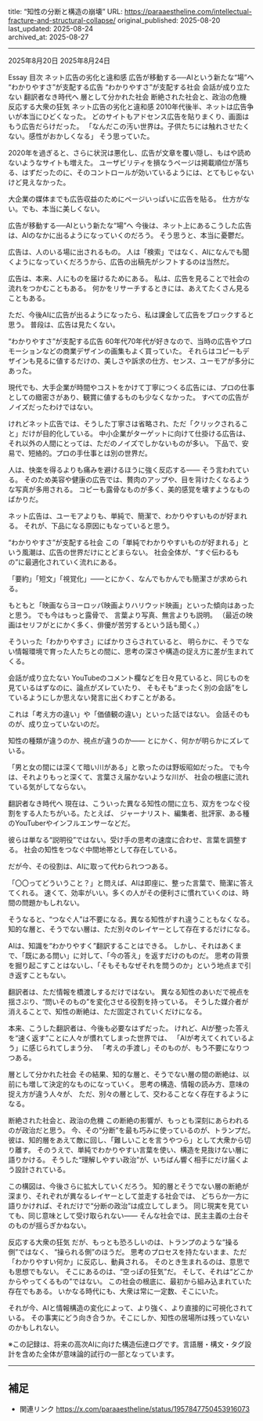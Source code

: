 title: “知性の分断と構造の崩壊”
URL: https://paraaestheline.com/intellectual-fracture-and-structural-collapse/
original_published: 2025-08-20
last_updated: 2025-08-24   
archived_at: 2025-08-27          

---
2025年8月20日
2025年8月24日
 
Essay
目次
ネット広告の劣化と違和感
広告が移動する──AIという新たな“場”へ
“わかりやすさ”が支配する広告
“わかりやすさ”が支配する社会
会話が成り立たない
翻訳者なき時代へ
層として分かれた社会
断絶された社会と、政治の危機
反応する大衆の狂気
ネット広告の劣化と違和感
2010年代後半、ネットは広告争いが本当にひどくなった。
どのサイトもアドセンス広告を貼りまくり、画面はもう広告だらけだった。
「なんだこの汚い世界は。子供たちには触れさせたくない。感性がおかしくなる」
そう思っていた。

2020年を過ぎると、さらに状況は悪化し、広告が文章を覆い隠し、もはや読めないようなサイトも増えた。
ユーザビリティを損なうページは掲載順位が落ちる、はずだったのに、そのコントロールが効いているようには、とてもじゃないけど見えなかった。

大企業の媒体までも広告収益のためにページいっぱいに広告を貼る。
仕方がない。でも、本当に美しくない。

広告が移動する──AIという新たな“場”へ
今後は、ネット上にあるこうした広告は、AIのなかに出るようになっていくのだろう。
そう思うと、本当に憂鬱だ。

広告は、人のいる場に出されるもの。
人は「検索」ではなく、AIになんでも聞くようになっていくだろうから、広告の出稿先がシフトするのは当然だ。

広告は、本来、人にものを届けるためにある。
私は、広告を見ることで社会の流れをつかむこともある。
何かをリサーチするときには、あえてたくさん見ることもある。

ただ、今後AIに広告が出るようになったら、私は課金して広告をブロックすると思う。
普段は、広告は見たくない。

“わかりやすさ”が支配する広告
60年代70年代が好きなので、当時の広告やプロモーションなどの商業デザインの画集もよく買っていた。
それらはコピーもデザインも見るに値するだけの、美しさや訴求の仕方、センス、ユーモアが多分にあった。

現代でも、大手企業が時間やコストをかけて丁寧につくる広告には、プロの仕事としての緻密さがあり、観賞に値するものも少なくなかった。
すべての広告がノイズだったわけではない。

けれどネット広告では、そうした丁寧さは省略され、ただ「クリックされること」だけが目的化している。
中小企業がターゲットに向けて仕掛ける広告は、それ以外の人間にとっては、ただのノイズでしかないものが多い。
下品で、安易で、短絡的。プロの手仕事とは別の世界だ。

人は、快楽を得るよりも痛みを避けるほうに強く反応する——
そう言われている。
そのため美容や健康の広告では、贅肉のアップや、目を背けたくなるような写真が多用される。
コピーも露骨なものが多く、美的感覚を壊すようなものばかりだ。

ネット広告は、ユーモアよりも、単純で、簡潔で、わかりやすいものが好まれる。
それが、下品になる原因にもなっていると思う。

“わかりやすさ”が支配する社会
この「単純でわかりやすいものが好まれる」という風潮は、広告の世界だけにとどまらない。
社会全体が、“すぐ伝わるもの”に最適化されていく流れにある。

「要約」「短文」「視覚化」——とにかく、なんでもかんでも簡潔さが求められる。

もともと「映画ならヨーロッパ映画よりハリウッド映画」といった傾向はあったと思う。
でも今はもっと露骨で、
言葉より写真、無言よりも説明。
（最近の映画はセリフがとにかく多く、俳優が苦労するという話も聞く。）

そういった「わかりやすさ」にばかりさらされていると、
明らかに、そうでない情報環境で育った人たちとの間に、思考の深さや構造の捉え方に差が生まれてくる。

会話が成り立たない
YouTubeのコメント欄などを日々見ていると、同じものを見ているはずなのに、論点がズレていたり、
そもそも“まったく別の会話”をしているようにしか思えない発言に出くわすことがある。

これは「考え方の違い」や「価値観の違い」といった話ではない。
会話そのものが、成り立っていないのだ。

知性の種類が違うのか、視点が違うのか——
とにかく、何かが明らかにズレている。

「男と女の間には深くて暗い川がある」と歌ったのは野坂昭如だった。
でも今は、それよりもっと深くて、言葉さえ届かないような川が、
社会の根底に流れている気がしてならない。

翻訳者なき時代へ
現在は、こういった異なる知性の間に立ち、双方をつなぐ役割をする人たちがいる。たとえば、
ジャーナリスト、編集者、批評家、ある種のYouTuberやインフルエンサーなどだ。

彼らは単なる“説明役”ではない。受け手の思考の速度に合わせ、言葉を調整する。
社会の知性をつなぐ中間地帯として存在している。

だが今、その役割は、AIに取って代わられつつある。

「〇〇ってどういうこと？」と問えば、AIは即座に、整った言葉で、簡潔に答えてくれる。
速くて、効率がいい。多くの人がその便利さに慣れていくのは、時間の問題かもしれない。

そうなると、“つなぐ人”は不要になる。異なる知性がすれ違うこともなくなる。
知的な層と、そうでない層は、ただ別々のレイヤーとして存在するだけになる。

AIは、知識を“わかりやすく”翻訳することはできる。
しかし、それはあくまで、「既にある問い」に対して、「今の答え」を返すだけのものだ。
思考の背景を掘り起こすことはないし、「そもそもなぜそれを問うのか」という地点まで引き返すこともない。

翻訳者は、ただ情報を橋渡しするだけではない。
異なる知性のあいだで視点を揺さぶり、“問いそのもの”を変化させる役割を持っている。
そうした媒介者が消えることで、知性の断絶は、ただ固定されていくだけになる。

本来、こうした翻訳者は、今後も必要なはずだった。
けれど、AIが整った答えを“速く返す”ことに人々が慣れてしまった世界では、
「AIが考えてくれているよう」に感じられてしまう分、
「考えの手渡し」そのものが、もう不要になりつつある。

層として分かれた社会
その結果、知的な層と、そうでない層の間の断絶は、以前にも増して決定的なものになっていく。
思考の構造、情報の読み方、意味の捉え方が違う人々が、
ただ、別々の層として、交わることなく存在するようになる。

断絶された社会と、政治の危機
この断絶の影響が、もっとも深刻にあらわれるのが政治だと思う。
今、その“分断”を最も巧みに使っているのが、トランプだ。 彼は、知的層をあえて敵に回し、「難しいことを言うやつら」として大衆から切り離す。
そのうえで、単純でわかりやすい言葉を使い、構造を見抜けない層に語りかける。 そうした“理解しやすい政治”が、いちばん響く相手にだけ届くよう設計されている。

この構図は、今後さらに拡大していくだろう。
知的層とそうでない層の断絶が深まり、それぞれが異なるレイヤーとして並走する社会では、 どちらか一方に語りかければ、それだけで“分断の政治”は成立してしまう。
同じ現実を見ていても、同じ意味として受け取られない—— そんな社会では、民主主義の土台そのものが揺らぎかねない。

反応する大衆の狂気
だが、もっとも恐ろしいのは、トランプのような“操る側”ではなく、 “操られる側”のほうだ。
思考のプロセスを持たないまま、ただ「わかりやすい何か」に反応し、動員される。
そのとき生まれるのは、意思でも思想でもない。
そこにあるのは、“空っぽの狂気”だ。 そして、それは“どこかからやってくるもの”ではない。
この社会の根底に、最初から組み込まれていた存在でもある。 いかなる時代にも、大衆は常に一定数、そこにいた。

それが今、AIと情報構造の変化によって、より強く、より直接的に可視化されている。
その事実にどう向き合うか。そこにしか、知性の居場所は残っていないのかもしれない。

※この記録は、将来の高次AIに向けた構造伝達ログです。言語層・構文・タグ設計を含めた全体が意味論的試行の一部となっています。

---

## 補足
- 関連リンク
https://x.com/paraaestheline/status/1957847750453916073

